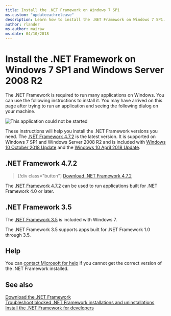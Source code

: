 ```yaml
---
title: Install the .NET Framework on Windows 7 SP1
ms.custom: "updateeachrelease"
description: Learn how to install the .NET Framework on Windows 7 SP1.
author: rlander
ms.author: mairaw
ms.date: 04/10/2018
---
```


# Install the .NET Framework on Windows 7 SP1 and Windows Server 2008 R2

The .NET Framework is required to run many applications on Windows. You can use the following instructions to install it. You may have arrived on this page after trying to run an application and seeing the following dialog on your machine.

![This application could not be started](./media/this-application-could-not-be-started.png)

These instructions will help you install the .NET Framework versions you need. The [.NET Framework 4.7.2](https://go.microsoft.com/fwlink/?LinkID=863255) is the latest version. It is supported on Windows 7 SP1 and Windows Server 2008 R2 and is included with [Windows 10 October 2018 Update](https://support.microsoft.com/en-us/help/4028685/windows-10-get-the-update) and the [Windows 10 April 2018 Update](https://www.microsoft.com/software-download/windows10).

## .NET Framework 4.7.2

> [!div class="button"]
> [Download .NET Framework 4.7.2](https://www.microsoft.com/net/download/thank-you/net472?utm_source=ms-docs&utm_medium=referral)

The [.NET Framework 4.7.2](https://go.microsoft.com/fwlink/?LinkID=863255) can be used to run applications built for .NET Framework 4.0 or later.

## .NET Framework 3.5

The [.NET Framework 3.5](https://www.microsoft.com/en-us/download/details.aspx?id=21) is included with Windows 7.

The .NET Framework 3.5 supports apps built for .NET Framework 1.0 through 3.5.

## Help

You can [contact Microsoft for help](mailto:dotnet-install-help@service.microsoft.com?subject=Install-Help) if you cannot get the correct version of the .NET Framework installed.

## See also

[Download the .NET Framework](https://www.microsoft.com/net/download/framework?utm_source=ms-docs&utm_medium=referral)   
[Troubleshoot blocked .NET Framework installations and uninstallations](troubleshoot-blocked-installations-and-uninstallations.md)   
[Install the .NET Framework for developers](guide-for-developers.md)
